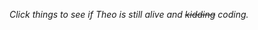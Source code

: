 _<span title="I do this regularly" >Click things to see if Theo is still alive and ~~kidding~~ coding.</span>_

<br>

<div id=mnuContents ></div>

<iframe id=ifrMenu src=./plugin/view-github-profile.html width=100% height=0 frameBorder=0 ></iframe>